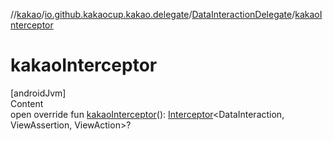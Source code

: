 //[kakao](../../../index.md)/[io.github.kakaocup.kakao.delegate](../index.md)/[DataInteractionDelegate](index.md)/[kakaoInterceptor](kakao-interceptor.md)



# kakaoInterceptor  
[androidJvm]  
Content  
open override fun [kakaoInterceptor](kakao-interceptor.md)(): [Interceptor](../../io.github.kakaocup.kakao.intercept/-interceptor/index.md)<DataInteraction, ViewAssertion, ViewAction>?  



